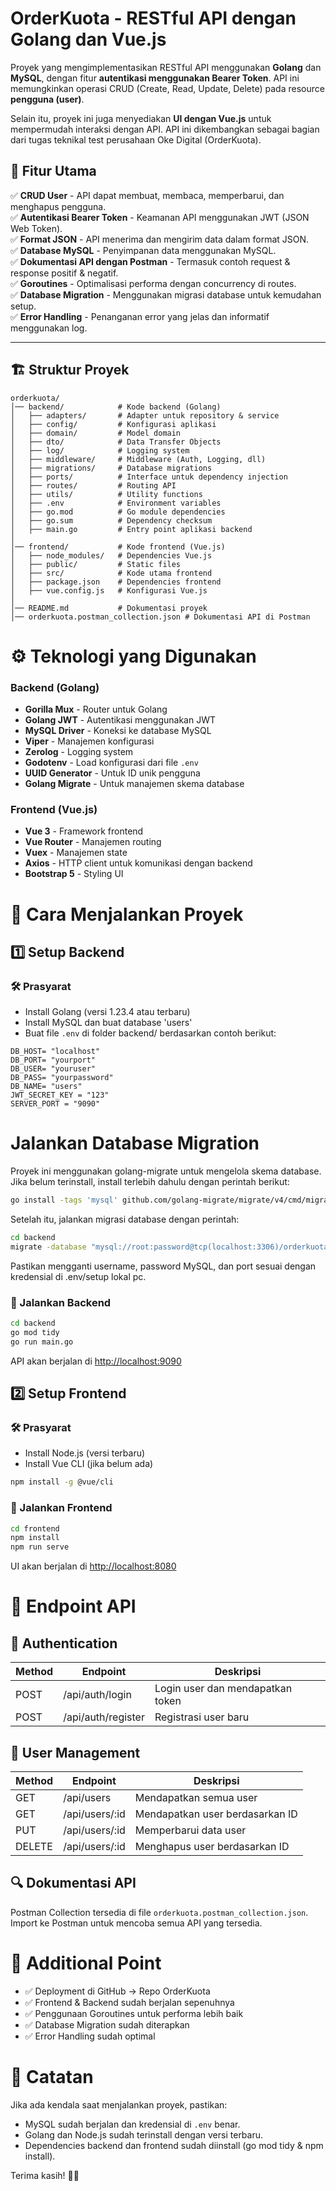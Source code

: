 # OrderKuota - RESTful API dengan Golang dan Vue.js

Proyek yang mengimplementasikan RESTful API menggunakan **Golang** dan **MySQL**, dengan fitur **autentikasi menggunakan Bearer Token**. API ini memungkinkan operasi CRUD (Create, Read, Update, Delete) pada resource **pengguna (user)**.  

Selain itu, proyek ini juga menyediakan **UI dengan Vue.js** untuk mempermudah interaksi dengan API. API ini dikembangkan sebagai bagian dari tugas teknikal test perusahaan Oke Digital (OrderKuota).

## 🎯 Fitur Utama  
✅ **CRUD User** - API dapat membuat, membaca, memperbarui, dan menghapus pengguna.  
✅ **Autentikasi Bearer Token** - Keamanan API menggunakan JWT (JSON Web Token).  
✅ **Format JSON** - API menerima dan mengirim data dalam format JSON.  
✅ **Database MySQL** - Penyimpanan data menggunakan MySQL.  
✅ **Dokumentasi API dengan Postman** - Termasuk contoh request & response positif & negatif.  
✅ **Goroutines** - Optimalisasi performa dengan concurrency di routes.  
✅ **Database Migration** - Menggunakan migrasi database untuk kemudahan setup.  
✅ **Error Handling** - Penanganan error yang jelas dan informatif menggunakan log.  

---

## 🏗️ Struktur Proyek  

```plaintext
orderkuota/
│── backend/            # Kode backend (Golang)
│   ├── adapters/       # Adapter untuk repository & service
│   ├── config/         # Konfigurasi aplikasi
│   ├── domain/         # Model domain
│   ├── dto/            # Data Transfer Objects
│   ├── log/            # Logging system
│   ├── middleware/     # Middleware (Auth, Logging, dll)
│   ├── migrations/     # Database migrations
│   ├── ports/          # Interface untuk dependency injection
│   ├── routes/         # Routing API
│   ├── utils/          # Utility functions
│   ├── .env            # Environment variables
│   ├── go.mod          # Go module dependencies
│   ├── go.sum          # Dependency checksum
│   ├── main.go         # Entry point aplikasi backend
│
│── frontend/           # Kode frontend (Vue.js)
│   ├── node_modules/   # Dependencies Vue.js
│   ├── public/         # Static files
│   ├── src/            # Kode utama frontend
│   ├── package.json    # Dependencies frontend
│   ├── vue.config.js   # Konfigurasi Vue.js
│
│── README.md           # Dokumentasi proyek
│── orderkuota.postman_collection.json # Dokumentasi API di Postman
```

# ⚙️ Teknologi yang Digunakan

### Backend (Golang)  
- **Gorilla Mux** - Router untuk Golang  
- **Golang JWT** - Autentikasi menggunakan JWT  
- **MySQL Driver** - Koneksi ke database MySQL  
- **Viper** - Manajemen konfigurasi  
- **Zerolog** - Logging system  
- **Godotenv** - Load konfigurasi dari file `.env`  
- **UUID Generator** - Untuk ID unik pengguna  
- **Golang Migrate** - Untuk manajemen skema database  

### Frontend (Vue.js)  
- **Vue 3** - Framework frontend  
- **Vue Router** - Manajemen routing  
- **Vuex** - Manajemen state  
- **Axios** - HTTP client untuk komunikasi dengan backend  
- **Bootstrap 5** - Styling UI 

# 🚀 Cara Menjalankan Proyek

## 1️⃣ Setup Backend

### 🛠 Prasyarat
- Install Golang (versi 1.23.4 atau terbaru)
- Install MySQL dan buat database 'users'
- Buat file `.env` di folder backend/ berdasarkan contoh berikut:

```plaintext
DB_HOST= "localhost"
DB_PORT= "yourport"
DB_USER= "youruser"
DB_PASS= "yourpassword"
DB_NAME= "users"
JWT_SECRET_KEY = "123"
SERVER_PORT = "9090"
```
# Jalankan Database Migration

Proyek ini menggunakan golang-migrate untuk mengelola skema database. Jika belum terinstall, install terlebih dahulu dengan perintah berikut:

```sh
go install -tags 'mysql' github.com/golang-migrate/migrate/v4/cmd/migrate@latest
```

Setelah itu, jalankan migrasi database dengan perintah:

```sh
cd backend
migrate -database "mysql://root:password@tcp(localhost:3306)/orderkuota" -path migrations up
```

Pastikan mengganti username, password MySQL, dan port sesuai dengan kredensial di .env/setup lokal pc.

### 🚀 Jalankan Backend
```sh
cd backend
go mod tidy
go run main.go
```
API akan berjalan di [http://localhost:9090](http://localhost:9090)

## 2️⃣ Setup Frontend

### 🛠 Prasyarat
- Install Node.js (versi terbaru)
- Install Vue CLI (jika belum ada)

```sh
npm install -g @vue/cli
```

### 🚀 Jalankan Frontend
```sh
cd frontend
npm install
npm run serve
```
UI akan berjalan di [http://localhost:8080](http://localhost:8080)

# 📌 Endpoint API

## 🔐 Authentication

| Method | Endpoint             | Deskripsi                             |
|--------|----------------------|---------------------------------------|
| POST   | /api/auth/login      | Login user dan mendapatkan token      |
| POST   | /api/auth/register   | Registrasi user baru                  |

## 👤 User Management

| Method | Endpoint             | Deskripsi                             |
|--------|----------------------|---------------------------------------|
| GET    | /api/users           | Mendapatkan semua user                |
| GET    | /api/users/:id      | Mendapatkan user berdasarkan ID       |
| PUT    | /api/users/:id      | Memperbarui data user                 |
| DELETE | /api/users/:id      | Menghapus user berdasarkan ID          |

## 🔍 Dokumentasi API
Postman Collection tersedia di file `orderkuota.postman_collection.json`. Import ke Postman untuk mencoba semua API yang tersedia.

# 🌟 Additional Point
- ✅ Deployment di GitHub → Repo OrderKuota
- ✅ Frontend & Backend sudah berjalan sepenuhnya
- ✅ Penggunaan Goroutines untuk performa lebih baik
- ✅ Database Migration sudah diterapkan
- ✅ Error Handling sudah optimal

# 🎯 Catatan
Jika ada kendala saat menjalankan proyek, pastikan:
- MySQL sudah berjalan dan kredensial di `.env` benar.
- Golang dan Node.js sudah terinstall dengan versi terbaru.
- Dependencies backend dan frontend sudah diinstall (go mod tidy & npm install).

Terima kasih! 🚀🔥